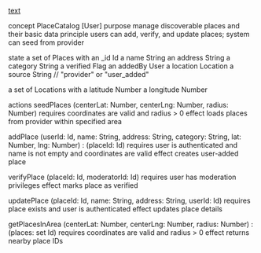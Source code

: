 [text](../../../context/design/concepts/PlaceCatalog/PlaceCatalog.md/steps/_.41cfdb5e.md)

concept PlaceCatalog [User]
purpose manage discoverable places and their basic data
principle users can add, verify, and update places; system can seed from provider

state
  a set of Places with
    an _id Id 
    a name String
    an address String
    a category String
    a verified Flag
    an addedBy User
    a location Location
    a source String // "provider" or "user_added"
  
  a set of Locations with
    a latitude Number
    a longitude Number

actions
  seedPlaces (centerLat: Number, centerLng: Number, radius: Number)
    requires coordinates are valid and radius > 0
    effect loads places from provider within specified area
  
  addPlace (userId: Id, name: String, address: String, category: String, lat: Number, lng: Number) : (placeId: Id)
    requires user is authenticated and name is not empty and coordinates are valid
    effect creates user-added place
  
  verifyPlace (placeId: Id, moderatorId: Id)
    requires user has moderation privileges
    effect marks place as verified
  
  updatePlace (placeId: Id, name: String, address: String, userId: Id)
    requires place exists and user is authenticated
    effect updates place details
  
  getPlacesInArea (centerLat: Number, centerLng: Number, radius: Number) : (places: set Id)
    requires coordinates are valid and radius > 0
    effect returns nearby place IDs